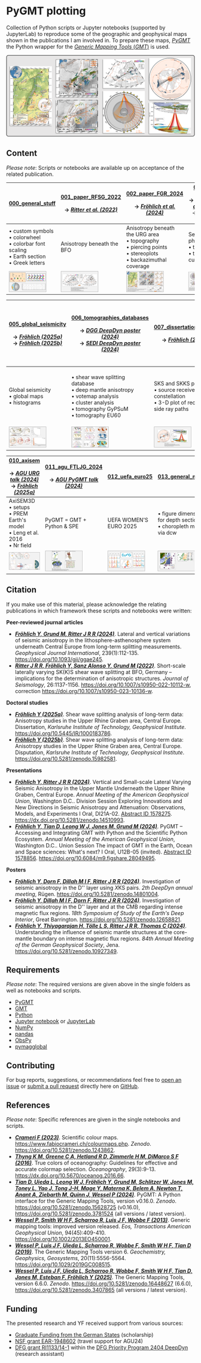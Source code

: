 # PyGMT plotting

Collection of Python scripts or Jupyter notebooks (supported by JupyterLab) to reproduce some of the geographic and
geophysical maps shown in the publications I am involved in. To prepare these maps, [_PyGMT_](https://www.pygmt.org)
the Python wrapper for the [_Generic Mapping Tools_ (_GMT_)](https://www.generic-mapping-tools.org) is used.

<img src="https://github.com/yvonnefroehlich/gmt-pygmt-plotting/raw/main/_images/github_maps_readme_main.png">


## Content

_Please note_: Scripts or notebooks are available up on acceptance of the related publication.

| **[000_general_stuff](https://github.com/yvonnefroehlich/gmt-pygmt-plotting/tree/main/000_general_stuff#000_general_stuff)** |  **[001_paper_RFSG_2022](https://github.com/yvonnefroehlich/gmt-pygmt-plotting/tree/main/001_paper_RFSG_2022#001_paper_RFSG_2022)** <br> <br> → [_Ritter et al. (2022)_](https://doi.org/10.1007/s10950-022-10112-w) | **[002_paper_FGR_2024](https://github.com/yvonnefroehlich/gmt-pygmt-plotting/tree/main/002_paper_FGR_2024#002_paper_FGR_2024)** <br> <br> → [_Fröhlich et al. (2024)_](https://doi.org/10.1093/gji/ggae245) | **[003_taup](https://github.com/yvonnefroehlich/gmt-pygmt-plotting/tree/main/003_taup#003_taup)** <br> <br> → [_Fröhlich et al. (2024)_](https://doi.org/10.1093/gji/ggae245) <br> → [_Fröhlich (2025a)_](https://doi.org/10.5445/IR/1000183786) | **[004_earthquakes_eruptions](https://github.com/yvonnefroehlich/gmt-pygmt-plotting/tree/main/004_earthquakes_eruptions#004_earthquakes_eruptions)** | 
| --- | --- | --- | --- | --- |
| • custom symbols <br> • colorwheel <br> • colorbar font scaling <br> • Earth section <br> • Greek letters | Anisotropy beneath the BFO | Anisotropy beneath the URG area <br> • topography <br> • piercing points <br> • stereoplots <br> • backazimuthal coverage | Seismological phases <br> • travel paths <br> • travel time curves | Earthquakes and eruptions <br> (2021 to present) |
| <img src="https://github.com/yvonnefroehlich/gmt-pygmt-plotting/raw/main/_images/github_maps_readme_000stuff.png" width="100"> | <img src="https://github.com/yvonnefroehlich/gmt-pygmt-plotting/raw/main/_images/github_maps_readme_001bfo.png" width="100"> | <img src="https://github.com/yvonnefroehlich/gmt-pygmt-plotting/raw/main/_images/github_maps_readme_002urg.png" width="100"> | <img src="https://github.com/yvonnefroehlich/gmt-pygmt-plotting/raw/main/_images/github_maps_readme_003taup.png" width="100"> | <img src="https://github.com/yvonnefroehlich/gmt-pygmt-plotting/raw/main/_images/github_maps_readme_004events.png" width="100"> |

| **[005_global_seismicity](https://github.com/yvonnefroehlich/gmt-pygmt-plotting/tree/main/005_global_seismicity#005_global_seismicity)** <br> <br> → [_Fröhlich (2025a)_](https://doi.org/10.5445/IR/1000183786) <br> → [_Fröhlich (2025b)_](https://doi.org/10.5281/zenodo.15982581) | **[006_tomographies_databases](https://github.com/yvonnefroehlich/gmt-pygmt-plotting/tree/main/006_tomographies_databases#006_tomographies_databases)** <br> <br> → [_DGG DeepDyn poster (2024)_](https://doi.org/10.5281/zenodo.10927349) <br> → [_SEDI DeepDyn poster (2024)_](https://doi.org/10.5281/zenodo.12658821) | **[007_dissertation_F_2025](https://github.com/yvonnefroehlich/gmt-pygmt-plotting/tree/main/007_dissertation_F_2025#007_dissertation_F_2025)** <br> <br> →  [_Fröhlich (2025a)_](https://doi.org/10.5445/IR/1000183786) | **[008_urg_vs_norsa](https://github.com/yvonnefroehlich/gmt-pygmt-plotting/tree/main/008_urg_vs_norsa#008_urg_vs_norsa)** | **[009_deepdyn](https://github.com/yvonnefroehlich/gmt-pygmt-plotting/tree/main/009_deepdyn#009_deepdyn)** <br> <br> → [_DGG DeepDyn poster (2024)_](https://doi.org/10.5281/zenodo.10927349) <br> → [_SEDI DeepDyn poster (2024)_](https://doi.org/10.5281/zenodo.12658821) |
| --- | --- | --- | --- | --- |
| Global seismicity <br> • global maps <br> • histograms | • shear wave splitting database <br> • deep mantle anisotropy <br> • votemap analysis <br> • cluster analysis <br> • tomography GyPSuM <br> • tomography EU60 | SKS and SKKS phases <br> • source receiver constellation  <br> • 3-D plot of receiver-side ray paths | Shear wave splitting measurements <br> • in the URG area <br> vs. <br> • at NORSA | DeepDyn project <br> • source-receiver constellation <br> • Earth's magnetic field model gufm1 <br> • ScanArray |
| <img src="https://github.com/yvonnefroehlich/gmt-pygmt-plotting/raw/main/_images/github_maps_readme_005seismicity.png" width="100"> | <img src="https://github.com/yvonnefroehlich/gmt-pygmt-plotting/raw/main/_images/github_maps_readme_006tomos.png" width="100"> | <img src="https://github.com/yvonnefroehlich/gmt-pygmt-plotting/raw/main/_images/github_maps_readme_007dissertation.png" width="100"> | <img src="https://github.com/yvonnefroehlich/gmt-pygmt-plotting/raw/main/_images/github_maps_readme_008norsa.png" width="100"> | <img src="https://github.com/yvonnefroehlich/gmt-pygmt-plotting/raw/main/_images/github_maps_readme_009deepdyn.png" width="100"> |

| **[010_axisem](https://github.com/yvonnefroehlich/gmt-pygmt-plotting/tree/main/010_axisem#010_axisem)** <br> <br> → [_AGU URG talk (2024)_](https://dx.doi.org/10.5281/zenodo.14510993) <br> → [_Fröhlich (2025a)_](https://doi.org/10.5445/IR/1000183786) | **[011_agu_FTLJG_2024](https://github.com/yvonnefroehlich/gmt-pygmt-plotting/tree/main/011_agu_FTLJG_2024#011_agu_FTLJG_2024)** <br> <br> → [_AGU PyGMT talk (2024)_](https://doi.org/10.6084/m9.figshare.28049495) | **[012_uefa_euro25](https://github.com/yvonnefroehlich/gmt-pygmt-plotting/tree/main/012_uefa_euro25#012_uefa_euro25)** | **[013_general_maps](https://github.com/yvonnefroehlich/gmt-pygmt-plotting/tree/main/013_general_maps#013_general_maps)** | **[014_general_stats](https://github.com/yvonnefroehlich/gmt-pygmt-plotting/tree/main/014_general_stats#014_general_stats)** |
| --- | --- | --- | --- | --- |
| AxiSEM3D <br> • setups <br> • PREM Earth's model <br> • Leng et al. 2016 <br> • Nr field | PyGMT = GMT + Python & SPE | UEFA WOMEN'S EURO 2025 | • figure dimensions for depth sections <br> • choropleth map via dcw | • Collatz problem <br> • Anscombe's quartet |
| <img src="https://github.com/yvonnefroehlich/gmt-pygmt-plotting/raw/main/_images/github_maps_readme_010axisem.png" width="100"> | <img src="https://github.com/yvonnefroehlich/gmt-pygmt-plotting/raw/main/_images/github_maps_readme_011pygmt.png" width="100"> | <img src="https://github.com/yvonnefroehlich/gmt-pygmt-plotting/raw/main/_images/github_maps_readme_012euro25.png" width="100"> | <img src="https://github.com/yvonnefroehlich/gmt-pygmt-plotting/raw/main/_images/github_maps_readme_013maps.png" width="100"> | <img src="https://github.com/yvonnefroehlich/gmt-pygmt-plotting/raw/main/_images/github_maps_readme_014stats.png" width="100"> |


## Citation

If you make use of this material, please acknowledge the relating publications in which framework these scripts and notebooks were written:

**Peer-reviewed journal articles**
- [**_Fröhlich Y, Grund M, Ritter J R R (2024)_**](https://doi.org/10.1093/gji/ggae245).
  Lateral and vertical variations of seismic anisotropy in the lithosphere-asthenosphere system underneath Central Europe from long-term splitting measurements.
  *Geophysical Journal International*, 239(1):112-135.
  https://doi.org/10.1093/gji/ggae245.
- [**_Ritter J R R, Fröhlich Y, Sanz Alonso Y, Grund M (2022)_**](https://doi.org/10.1007/s10950-022-10112-w).
  Short-scale laterally varying SK(K)S shear wave splitting at BFO, Germany – implications for the determination of anisotropic structures.
  *Journal of Seismology*, 26:1137-1156.
  https://doi.org/10.1007/s10950-022-10112-w, correction https://doi.org/10.1007/s10950-023-10136-w.

**Doctoral studies**
- [**_Fröhlich Y (2025a)_**](https://doi.org/10.5445/IR/1000183786).
  Shear wave splitting analysis of long-term data: Anisotropy studies in the Upper Rhine Graben area, Central Europe.
  Dissertation, *Karlsruhe Institute of Technology, Geophysical Institute*.
  https://doi.org/10.5445/IR/1000183786.
- [**_Fröhlich Y (2025b)_**](https://doi.org/10.5281/zenodo.15982581).
  Shear wave splitting analysis of long-term data: Anisotropy studies in the Upper Rhine Graben area, Central Europe.
  Disputation, *Karlsruhe Institute of Technology, Geophysical Institute*.
  https://doi.org/10.5281/zenodo.15982581.

**Presentations**
- [**_Fröhlich Y, Ritter J R R (2024)_**](https://dx.doi.org/10.5281/zenodo.14510993).
  Vertical and Small-scale Lateral Varying Seismic Anisotropy in the Upper Mantle Underneath the Upper Rhine Graben, Central Europe.
  *Annual Meeting of the American Geophysical Union*, Washington D.C..
  Division Session Exploring Innovations and New Directions in Seismic Anisotropy and Attenuation: Observations, Models, and Experiments I Oral, DI21A-02.
  [Abstract ID 1578275](https://agu.confex.com/agu/agu24/meetingapp.cgi/Paper/1578275).
  https://dx.doi.org/10.5281/zenodo.14510993.
- [**_Fröhlich Y, Tian D, Leong W J, Jones M, Grund M (2024)_**](https://doi.org/10.6084/m9.figshare.28049495).
  PyGMT – Accessing and Integrating GMT with Python and the Scientific Python Ecosystem.
  *Annual Meeting of the American Geophysical Union*, Washington D.C..
  Union Session The impact of GMT in the Earth, Ocean and Space sciences: What's next? I Oral, U12B-05 (invited).
  [Abstract ID 1578856](https://agu.confex.com/agu/agu24/meetingapp.cgi/Paper/1578856).
  https://doi.org/10.6084/m9.figshare.28049495.

**Posters**
- [**_Fröhlich Y, Dorn F, Dillah M I F, Ritter J R R (2024)_**](https://doi.org/10.5281/zenodo.14801004).
  Investigation of seismic anisotropy in the D'' layer using *X*KS pairs.
  *2th DeepDyn annual meeting*, Rügen.
  https://doi.org/10.5281/zenodo.14801004.
- [**_Fröhlich Y, Dillah M I F, Dorn F, Ritter J R R (2024)_**](https://doi.org/10.5281/zenodo.12658821).
  Investigation of seismic anisotropy in the D'' layer and at the CMB regarding intense magnetic flux regions.
  *18th Symposium of Study of the Earth's Deep Interior*, Great Barrington.
  https://doi.org/10.5281/zenodo.12658821.
- [**_Fröhlich Y, Thiyagarajan H, Tölle L S, Ritter J R R, Thomas C (2024)_**](https://doi.org/10.5281/zenodo.10927349).
  Understanding the influence of seismic mantle structures at the core-mantle boundary on intense magnetic flux regions.
  *84th Annual Meeting of the German Geophysical Society*, Jena.
  https://doi.org/10.5281/zenodo.10927349.


## Requirements

_Please note_: The required versions are given above in the single folders as well as notebooks and scripts.

- [PyGMT](https://www.pygmt.org)
- [GMT](https://www.generic-mapping-tools.org)
- [Python](https://www.python.org)
- [Jupyter notebook](https://jupyter.org) or [JupyterLab](https://jupyter.org)
- [NumPy](https://numpy.org)
- [pandas](https://pandas.pydata.org)
- [ObsPy](https://docs.obspy.org)
- [pymagglobal](https://sec23.git-pages.gfz-potsdam.de/korte/pymagglobal)


## Contributing

For bug reports, suggestions, or recommendations feel free to [open an issue](https://github.com/yvonnefroehlich/gmt-pygmt-plotting/issues)
or [submit a pull request](https://github.com/yvonnefroehlich/gmt-pygmt-plotting/pulls) directly here on
[GitHub](https://github.com/yvonnefroehlich/gmt-pygmt-plotting).


## References

_Please note_: Specific references are given in the single notebooks and scripts.

- [**_Crameri F (2023)_**](https://doi.org/10.5281/zenodo.1243862).
  Scientific colour maps.
  https://www.fabiocrameri.ch/colourmaps.php.
  *Zenodo*. https://doi.org/10.5281/zenodo.1243862.
- [**_Thyng K M, Greene C A, Hetland R D, Zimmerle H M, DiMarco S F (2016)_**](https://dx.doi.org/10.5670/oceanog.2016.66).
  True colors of oceanography: Guidelines for effective and accurate colormap selection.
  *Oceanography*, 29(3):9-13.
  https://dx.doi.org/10.5670/oceanog.2016.66.
- [**_Tian D, Uieda L, Leong W J, Fröhlich Y, Grund M, Schlitzer W, Jones M, Toney L, Yao J, Tong J-H, Mage Y, Materna K, Belem A, Newton T, Anant A, Ziebarth M, Quinn J, Wessel P (2024)_**](https://doi.org/10.5281/zenodo.15071586).
  PyGMT: A Python interface for the Generic Mapping Tools, version v0.16.0.
  *Zenodo*. https://doi.org/10.5281/zenodo.15628725 (v0.16.0), https://doi.org/10.5281/zenodo.3781524 (all versions / latest version).
- [**_Wessel P, Smith W H F, Scharroo R, Luis J F, Wobbe F (2013)_**](https://doi.org/10.1002/2013EO450001).
  Generic mapping tools: improved version released.
  *Eos, Transactions American Geophysical Union*, 94(45):409-410.
  https://doi.org/10.1002/2013EO450001.
- [**_Wessel P, Luis J F, Uieda L, Scharroo R, Wobbe F, Smith W H F, Tian D (2019)_**](https://doi.org/10.1029/2019GC008515).
  The Generic Mapping Tools version 6.
  *Geochemistry, Geophysics, Geosystems*, 20(11):5556-5564.
  https://doi.org/10.1029/2019GC008515.
- [**_Wessel P, Luis J F, Uieda L, Scharroo R, Wobbe F, Smith W H F, Tian D, Jones M, Esteban F, Fröhlich Y (2025)_**](https://doi.org/10.5281/zenodo.16448627).
  The Generic Mapping Tools, version 6.6.0.
  *Zenodo*. https://doi.org/10.5281/zenodo.16448627 (6.6.0), https://doi.org/10.5281/zenodo.3407865 (all versions / latest version).


## Funding

The presented research and YF received support from various sources:

- [Graduate Funding from the German States](https://www.khys.kit.edu/english/graduate_funding.php) (scholarship)
- [NSF grant EAR-1948602](https://www.nsf.gov/awardsearch/showAward?AWD_ID=1948602) (travel support for AGU24)
- [DFG grant RI1133/14-1](https://gepris.dfg.de/gepris/projekt/521545943?language=en) within the
  [DFG Priority Program 2404 DeepDyn](https://www.geo.lmu.de/deepdyn/en/) (research assistant)
